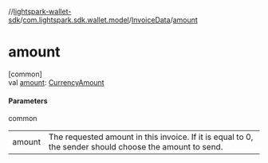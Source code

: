 //[lightspark-wallet-sdk](../../../index.md)/[com.lightspark.sdk.wallet.model](../index.md)/[InvoiceData](index.md)/[amount](amount.md)

# amount

[common]\
val [amount](amount.md): [CurrencyAmount](../-currency-amount/index.md)

#### Parameters

common

| | |
|---|---|
| amount | The requested amount in this invoice. If it is equal to 0, the sender should choose the amount to send. |
